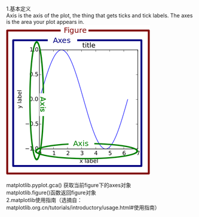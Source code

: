 1.基本定义  
Axis is the axis of the plot, the thing that gets ticks and tick labels. The axes is the area your plot appears in.![](/matplotlib/images/1.png)

matplotlib.pyplot.gca\(\) 获取当前figure下的axes对象  
matplotlib.figure\(\)函数返回figure对象  
2.matplotlib使用指南（选摘自：matplotlib.org.cn/tutorials/introductory/usage.html\#使用指南）



